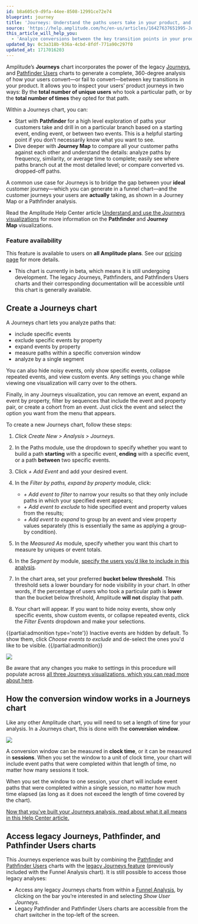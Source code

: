 ```yaml
---
id: b8a605c9-d9fa-44ee-8508-12991ce72e74
blueprint: journey
title: 'Journeys: Understand the paths users take in your product, and why they convert'
source: 'https://help.amplitude.com/hc/en-us/articles/16427637651995-Journeys-Understand-the-paths-users-take-in-your-product-and-why-they-convert'
this_article_will_help_you:
  - 'Analyze conversions between the key transition points in your product'
updated_by: 0c3a318b-936a-4cbd-8fdf-771a90c297f0
updated_at: 1717016203
---
```

Amplitude’s **Journeys** chart incorporates the power of the legacy [Journeys](/analytics/charts/legacy-charts/legacy-charts-pathfinder), and [Pathfinder Users](/analytics/charts/legacy-charts/legacy-charts-pathfinder-users) charts to generate a complete, 360-degree analysis of how your users convert—or fail to convert—between key transitions in your product. It allows you to inspect your users’ product journeys in two ways: By the **total number of unique users** who took a particular path, or by the **total number of times** they opted for that path.

Within a Journeys chart, you can:

* Start with **Pathfinder** for a high level exploration of paths your customers take and drill in on a particular branch based on a starting event, ending event, or between two events. This is a helpful starting point if you don’t necessarily know what you want to see.
* Dive deeper with **Journey Map** to compare all your customer paths against each other and understand the details: analyze paths by frequency, similarity, or average time to complete; easily see where paths branch out at the most detailed level; or compare converted vs. dropped-off paths.

A common use case for Journeys is to bridge the gap between your **ideal** customer journey—which you can generate in a funnel chart—and the customer journeys your users are **actually** taking, as shown in a Journey Map or a Pathfinder analysis. 

Read the Amplitude Help Center article [Understand and use the Journeys visualizations](/analytics/charts/journeys/journeys-understand-visualizations) for more information on the **Pathfinder** and **Journey Map** visualizations.

### Feature availability

This feature is available to users on **all Amplitude plans**. See our [pricing page](https://amplitude.com/pricing) for more details.

* This chart is currently in beta, which means it is still undergoing development. The legacy Journeys, Pathfinders, and Pathfinders Users charts and their corresponding documentation will be accessible until this chart is generally available.

## Create a Journeys chart

A Journeys chart lets you analyze paths that:

* include specific events
* exclude specific events by property
* expand events by property
* measure paths within a specific conversion window
* analyze by a single segment

You can also hide noisy events, only show specific events, collapse repeated events, and view custom events. Any settings you change while viewing one visualization will carry over to the others.

Finally, in any Journeys visualization, you can remove an event, expand an event by property, filter by sequences that include the event and property pair, or create a cohort from an event. Just click the event and select the option you want from the menu that appears.

To create a new Journeys chart, follow these steps:

1. *Click Create New > Analysis > Journeys*.
2. In the Paths module, use the dropdown to specify whether you want to build a path **starting** with a specific event, **ending** with a specific event, or a path **between** two specific events.
3. Click *+ Add Event* and add your desired event.
4. In the *Filter by paths, expand by property* module, click:

      * *+ Add event to filter* to narrow your results so that they only include paths in which your specified event appears;
      * *+ Add event to exclude* to hide specified event and property values from the results;
      * *+ Add event to expand* to group by an event and view property values separately (this is essentially the same as applying a group-by condition).

5. In the *Measured As* module, specify whether you want this chart to measure by uniques or event totals.
6. In the *Segment by* module, [specify the users you’d like to include in this analysis](/analytics/charts/build-charts-add-user-segments).
7. In the chart area, set your preferred **bucket below threshold**. This threshold sets a lower boundary for node visibility in your chart. In other words, if the percentage of users who took a particular path is **lower** than the bucket below threshold, Amplitude **will not** display that path.
8. Your chart will appear. If you want to hide noisy events, show only specific events, show custom events, or collapse repeated events, click the *Filter Events* dropdown and make your selections.

{{partial:admonition type='note'}}
Inactive events are hidden by default. To show them, click *Choose events to exclude* and de-select the ones you'd like to be visible.
{{/partial:admonition}}

![](/output/img/journeys/3kd7ifhLg-hLRYwAD-5yyN3dD-YVmIhCy4U9Q6kc9j4YCTn66OvxbWwuypySg9aWWo-KeY1Xm97_DKXFbgsXc30_mPmQMkL_SEhjdYa3NKsEW8hw-IVbLS41qZn5IuQcczh-DXfR-OWlJftEN3KBcm0)

Be aware that any changes you make to settings in this procedure will populate across [all three Journeys visualizations, which you can read more about here](/analytics/charts/journeys/journeys-understand-visualizations).

## How the conversion window works in a Journeys chart

Like any other Amplitude chart, you will need to set a length of time for your analysis. In a Journeys chart, this is done with the **conversion window**.

![](/output/img/journeys/tEzAMjPOTHZ2jjsumP8BRwqaN7clzTQnhhtWdxElSGiowh8L77-tFfua6Kk5KU3V2FtBc0kiZ_2G2K0rwqyigmxKF2gRMogP_B7U5AidrM_P5xLrg9RhG5SBazwnxX0rgPKpg0VaLlkoQlTgNROFCfY)

A conversion window can be measured in **clock time**, or it can be measured in **sessions**. When you set the window to a unit of clock time, your chart will include event paths that were completed within that length of time, no matter how many sessions it took.

When you set the window to one session, your chart will include event paths that were completed within a single session, no matter how much time elapsed (as long as it does not exceed the length of time covered by the chart).

[Now that you've built your Journeys analysis, read about what it all means in this Help Center article.](/analytics/charts/journeys/journeys-understand-visualizations)

## Access legacy Journeys, Pathfinder, and Pathfinder Users charts

This Journeys experience was built by combining the [Pathfinder](/analytics/charts/legacy-charts/legacy-charts-pathfinder) and [Pathfinder Users](/analytics/charts/legacy-charts/legacy-charts-pathfinder-users) charts with the [legacy Journeys feature](/analytics/charts/legacy-charts/legacy-charts-journeys) (previously included with the Funnel Analysis chart). It is still possible to access those legacy analyses:

* Access any legacy Journeys charts from within a [Funnel Analysis](/analytics/charts/funnel-analysis/funnel-analysis-build), by clicking on the bar you’re interested in and selecting *Show User Journeys*.
* Legacy Pathfinder and Pathfinder Users charts are accessible from the chart switcher in the top-left of the screen.